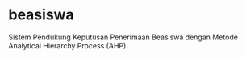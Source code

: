# beasiswa
Sistem Pendukung Keputusan Penerimaan Beasiswa dengan Metode Analytical Hierarchy Process (AHP)
